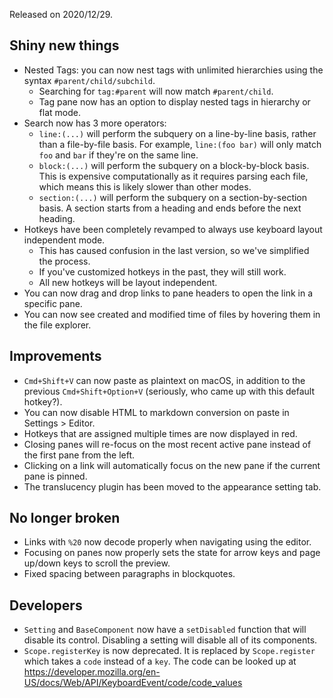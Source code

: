Released on 2020/12/29.

## Shiny new things

- Nested Tags: you can now nest tags with unlimited hierarchies using the syntax `#parent/child/subchild`.
	- Searching for `tag:#parent` will now match `#parent/child`.
	- Tag pane now has an option to display nested tags in hierarchy or flat mode.
- Search now has 3 more operators:
	- `line:(...)` will perform the subquery on a line-by-line basis, rather than a file-by-file basis. For example, `line:(foo bar)` will only match `foo` and `bar` if they're on the same line.
	- `block:(...)` will perform the subquery on a block-by-block basis. This is expensive computationally as it requires parsing each file, which means this is likely slower than other modes.
	- `section:(...)` will perform the subquery on a section-by-section basis. A section starts from a heading and ends before the next heading.
- Hotkeys have been completely revamped to always use keyboard layout independent mode.
	- This has caused confusion in the last version, so we've simplified the process.
	- If you've customized hotkeys in the past, they will still work.
	- All new hotkeys will be layout independent.
- You can now drag and drop links to pane headers to open the link in a specific pane.
- You can now see created and modified time of files by hovering them in the file explorer.

## Improvements

- `Cmd+Shift+V` can now paste as plaintext on macOS, in addition to the previous `Cmd+Shift+Option+V` (seriously, who came up with this default hotkey?).
- You can now disable HTML to markdown conversion on paste in Settings > Editor.
- Hotkeys that are assigned multiple times are now displayed in red.
- Closing panes will re-focus on the most recent active pane instead of the first pane from the left.
- Clicking on a link will automatically focus on the new pane if the current pane is pinned.
- The translucency plugin has been moved to the appearance setting tab.

## No longer broken

- Links with `%20` now decode properly when navigating using the editor.
- Focusing on panes now properly sets the state for arrow keys and page up/down keys to scroll the preview.
- Fixed spacing between paragraphs in blockquotes.

## Developers

- `Setting` and `BaseComponent` now have a `setDisabled` function that will disable its control. Disabling a setting will disable all of its components.
- `Scope.registerKey` is now deprecated. It is replaced by `Scope.register` which takes a `code` instead of a `key`. The code can be looked up at https://developer.mozilla.org/en-US/docs/Web/API/KeyboardEvent/code/code_values
